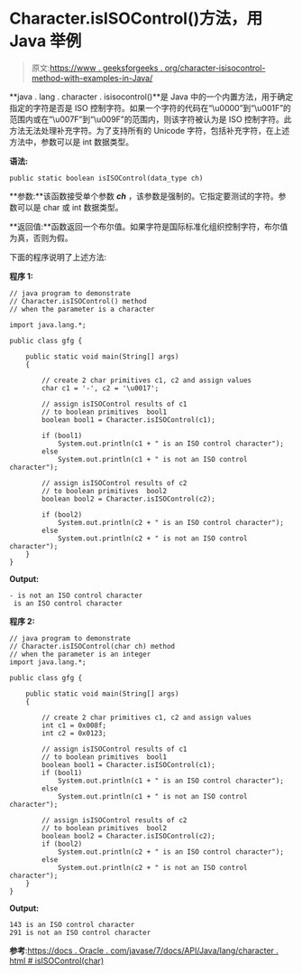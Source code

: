 # Character.isISOControl()方法，用 Java 举例

> 原文:[https://www . geeksforgeeks . org/character-isisocontrol-method-with-examples-in-Java/](https://www.geeksforgeeks.org/character-isisocontrol-method-with-examples-in-java/)

**java . lang . character . isisocontrol()**是 Java 中的一个内置方法，用于确定指定的字符是否是 ISO 控制字符。如果一个字符的代码在“\u0000”到“\u001F”的范围内或在“\u007F”到“\u009F”的范围内，则该字符被认为是 ISO 控制字符。此方法无法处理补充字符。为了支持所有的 Unicode 字符，包括补充字符，在上述方法中，参数可以是 int 数据类型。

**语法:**

```
public static boolean isISOControl(data_type ch)

```

**参数:**该函数接受单个参数 ***ch*** ，该参数是强制的。它指定要测试的字符。参数可以是 char 或 int 数据类型。

**返回值:**函数返回一个布尔值。如果字符是国际标准化组织控制字符，布尔值为真，否则为假。

下面的程序说明了上述方法:

**程序 1:**

```
// java program to demonstrate
// Character.isISOControl() method
// when the parameter is a character

import java.lang.*;

public class gfg {

    public static void main(String[] args)
    {

        // create 2 char primitives c1, c2 and assign values
        char c1 = '-', c2 = '\u0017';

        // assign isISOControl results of c1
        // to boolean primitives  bool1
        boolean bool1 = Character.isISOControl(c1);

        if (bool1)
            System.out.println(c1 + " is an ISO control character");
        else
            System.out.println(c1 + " is not an ISO control character");

        // assign isISOControl results of c2
        // to boolean primitives  bool2
        boolean bool2 = Character.isISOControl(c2);

        if (bool2)
            System.out.println(c2 + " is an ISO control character");
        else
            System.out.println(c2 + " is not an ISO control character");
    }
}
```

**Output:**

```
- is not an ISO control character
 is an ISO control character

```

**程序 2:**

```
// java program to demonstrate
// Character.isISOControl(char ch) method
// when the parameter is an integer
import java.lang.*;

public class gfg {

    public static void main(String[] args)
    {

        // create 2 char primitives c1, c2 and assign values
        int c1 = 0x008f;
        int c2 = 0x0123;

        // assign isISOControl results of c1
        // to boolean primitives  bool1
        boolean bool1 = Character.isISOControl(c1);
        if (bool1)
            System.out.println(c1 + " is an ISO control character");
        else
            System.out.println(c1 + " is not an ISO control character");

        // assign isISOControl results of c2
        // to boolean primitives  bool2
        boolean bool2 = Character.isISOControl(c2);
        if (bool2)
            System.out.println(c2 + " is an ISO control character");
        else
            System.out.println(c2 + " is not an ISO control character");
    }
}
```

**Output:**

```
143 is an ISO control character
291 is not an ISO control character

```

**参考**:[https://docs . Oracle . com/javase/7/docs/API/Java/lang/character . html # isISOControl(char)](https://docs.oracle.com/javase/7/docs/api/java/lang/Character.html#isISOControl(char))